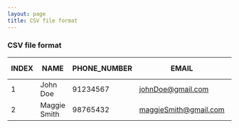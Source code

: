 ```yaml
---
layout: page
title: CSV file format
---
```


### CSV file format

| INDEX | NAME         | PHONE_NUMBER | EMAIL                 | FLOOR-UNIT | GENDER | HOUSE  | MATRIC_NUMBER | TAGS   |
|-------|--------------|--------------|-----------------------|------------|--------|--------|---------------|--------|
| 1     | John Doe     | 91234567     | johnDoe@gmail.com     |    5-8     | M      | D      | A9876543B     | -      |
| 2     | Maggie Smith | 98765432     | maggieSmith@gmail.com |    4-1     | F      | A      | A3456789B     | Friend |